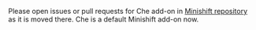Please open issues or pull requests for Che add-on in [Minishift repository](https://github.com/minishift/minishift/) as it is moved there.
Che is a default Minishift add-on now. 
